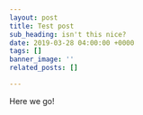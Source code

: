 ```yaml
---
layout: post
title: Test post
sub_heading: isn't this nice?
date: 2019-03-28 04:00:00 +0000
tags: []
banner_image: ''
related_posts: []

---
```

Here we go!